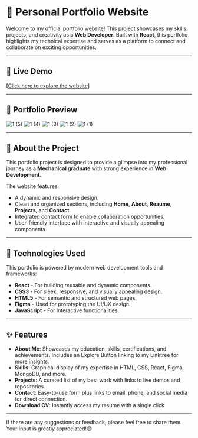 # 🌟 Personal Portfolio Website 

Welcome to my official portfolio website! This project showcases my skills, projects, and creativity as a **Web Developer**. Built with **React**, this portfolio highlights my technical expertise and serves as a platform to connect and collaborate on exciting opportunities.

---

## 🔗 Live Demo  
[[Click here to explore the website](https://sangalemilind-github-io.vercel.app/)] 

---
## 🚀 Portfolio Preview 

![1 (5)](https://github.com/user-attachments/assets/aa612fd2-5584-4c28-aed8-0ec199a8da9d)
![1 (4)](https://github.com/user-attachments/assets/b7927141-c375-4e97-9c11-e6f59dd20f1b)
![1 (3)](https://github.com/user-attachments/assets/b0ceedc8-c68d-40cb-9f44-b92af6094a6b)
![1 (2)](https://github.com/user-attachments/assets/767d1434-021e-4684-8c22-767a0de606cd)
![1 (1)](https://github.com/user-attachments/assets/28377d82-d45f-4bf6-aa3c-30804aa7de63)

---
## 📜 About the Project  
This portfolio project is designed to provide a glimpse into my professional journey as a **Mechanical graduate** with strong experience in **Web Development**.  

The website features:  
- A dynamic and responsive design.  
- Clean and organized sections, including **Home**, **About**, **Reaume**, **Projects**, and **Contact**.  
- Integrated contact form to enable collaboration opportunities.  
- User-friendly interface with interactive and visually appealing components.

---

## 🚀 Technologies Used  
This portfolio is powered by modern web development tools and frameworks:  

- **React** - For building reusable and dynamic components.  
- **CSS3** - For sleek, responsive, and visually appealing design.  
- **HTML5** - For semantic and structured web pages.  
- **Figma** - Used for prototyping the UI/UX design.  
- **JavaScript** - For interactive functionalities.  

---

## ✨ Features  
- **About Me**: Showcases my education, skills, certifications, and achievements. Includes an Explore Button linking to my Linktree for more insights.
- **Skills**: Graphical display of my expertise in HTML, CSS, React, Figma, MongoDB, and more.
- **Projects**: A curated list of my best work with links to live demos and repositories.
- **Contact**: Easy-to-use form plus links to email, phone, and social media for direct connection.
- **Download CV**: Instantly access my resume with a single click 
---

If there are any suggestions or feedback, please feel free to share them. 
Your input is greatly appreciated!😊
